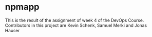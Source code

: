 # npmapp
This is the result of the assignment of week 4 of the DevOps Course. Contributors in this project are Kevin Schenk, Samuel Merki and Jonas Hauser
